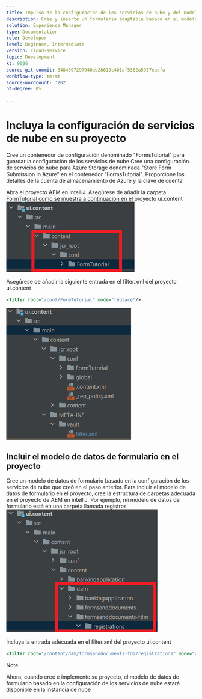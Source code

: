 ```yaml
---
title: Impulso de la configuración de los servicios de nube y del modelo de datos de formulario a la instancia de nube
description: Cree y inserte un formulario adaptable basado en el modelo de datos de formulario de almacenamiento de Azure en la instancia de nube.
solution: Experience Manager
type: Documentation
role: Developer
level: Beginner, Intermediate
version: cloud-service
topic: Development
kt: 9006
source-git-commit: 8484897297940ab28619c4b1af5362a5937eadfa
workflow-type: tm+mt
source-wordcount: '202'
ht-degree: 0%

---
```



# Incluya la configuración de servicios de nube en su proyecto

Cree un contenedor de configuración denominado &quot;FormsTutorial&quot; para guardar la configuración de los servicios de nube Cree una configuración de servicios de nube para Azure Storage denominada &quot;Store Form Submission in Azure&quot; en el contenedor &quot;FormsTutorial&quot;. Proporcione los detalles de la cuenta de almacenamiento de Azure y la clave de cuenta

Abra el proyecto AEM en IntelliJ. Asegúrese de añadir la carpeta FormTutorial como se muestra a continuación en el proyecto ui.content
![cloud-services-configuration](assets/cloud-services-configuration.png)

Asegúrese de añadir la siguiente entrada en el filter.xml del proyecto ui.content

```xml
<filter root="/conf/FormTutorial" mode="replace"/>
```

![filter-xml](assets/ui-content-filter.png)

## Incluir el modelo de datos de formulario en el proyecto

Cree un modelo de datos de formulario basado en la configuración de los servicios de nube que creó en el paso anterior. Para incluir el modelo de datos de formulario en el proyecto, cree la estructura de carpetas adecuada en el proyecto de AEM en intelliJ. Por ejemplo, mi modelo de datos de formulario está en una carpeta llamada registros
![fdm-content](assets/ui-content-fdm.png)

Incluya la entrada adecuada en el filter.xml del proyecto ui.content

```xml
<filter root="/content/dam/formsanddocuments-fdm/registrations" mode="replace"/>
```


>[!NOTE]
>
>Ahora, cuando cree e implemente su proyecto, el modelo de datos de formulario basado en la configuración de los servicios de nube estará disponible en la instancia de nube
